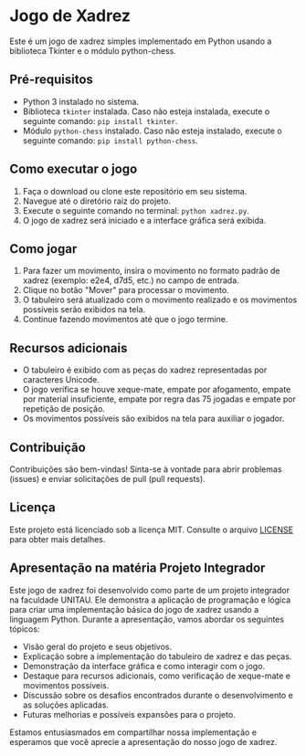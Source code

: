 # Jogo de Xadrez

Este é um jogo de xadrez simples implementado em Python usando a biblioteca Tkinter e o módulo python-chess.

## Pré-requisitos

- Python 3 instalado no sistema.
- Biblioteca `tkinter` instalada. Caso não esteja instalada, execute o seguinte comando: `pip install tkinter`.
- Módulo `python-chess` instalado. Caso não esteja instalado, execute o seguinte comando: `pip install python-chess`.

## Como executar o jogo

1. Faça o download ou clone este repositório em seu sistema.
2. Navegue até o diretório raiz do projeto.
3. Execute o seguinte comando no terminal: `python xadrez.py`.
4. O jogo de xadrez será iniciado e a interface gráfica será exibida.

## Como jogar

1. Para fazer um movimento, insira o movimento no formato padrão de xadrez (exemplo: e2e4, d7d5, etc.) no campo de entrada.
2. Clique no botão "Mover" para processar o movimento.
3. O tabuleiro será atualizado com o movimento realizado e os movimentos possíveis serão exibidos na tela.
4. Continue fazendo movimentos até que o jogo termine.

## Recursos adicionais

- O tabuleiro é exibido com as peças do xadrez representadas por caracteres Unicode.
- O jogo verifica se houve xeque-mate, empate por afogamento, empate por material insuficiente, empate por regra das 75 jogadas e empate por repetição de posição.
- Os movimentos possíveis são exibidos na tela para auxiliar o jogador.

## Contribuição

Contribuições são bem-vindas! Sinta-se à vontade para abrir problemas (issues) e enviar solicitações de pull (pull requests).

## Licença

Este projeto está licenciado sob a licença MIT. Consulte o arquivo [LICENSE](LICENSE) para obter mais detalhes.

## Apresentação na matéria Projeto Integrador

Este jogo de xadrez foi desenvolvido como parte de um projeto integrador na faculdade UNITAU. Ele demonstra a aplicação de programação e lógica para criar uma implementação básica do jogo de xadrez usando a linguagem Python. Durante a apresentação, vamos abordar os seguintes tópicos:

- Visão geral do projeto e seus objetivos.
- Explicação sobre a implementação do tabuleiro de xadrez e das peças.
- Demonstração da interface gráfica e como interagir com o jogo.
- Destaque para recursos adicionais, como verificação de xeque-mate e movimentos possíveis.
- Discussão sobre os desafios encontrados durante o desenvolvimento e as soluções aplicadas.
- Futuras melhorias e possíveis expansões para o projeto.

Estamos entusiasmados em compartilhar nossa implementação e esperamos que você aprecie a apresentação do nosso jogo de xadrez.
